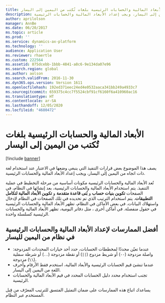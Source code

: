 ```yaml
---
title: الأبعاد المالية والحسابات الرئيسية بلغات تُكتب من اليمين إلى اليسار
description: يصف هذا الموضوع بعض قرارات التنفيذ التي ينبغي وضعها في الاعتبار عند استخدام لغة ذات اتجاه من اليمين إلى اليسار، ويجب إعداد الأبعاد المالية والحسابات الرئيسية.
author: aprilolson
manager: AnnBe
ms.date: 06/20/2017
ms.topic: article
ms.prod: ''
ms.service: dynamics-ax-platform
ms.technology: ''
audience: Application User
ms.reviewer: rhaertle
ms.custom: 222564
ms.assetid: 875dcebb-1bbb-4841-a8c6-9e134da07e96
ms.search.region: global
ms.author: aolson
ms.search.validFrom: 2016-11-30
ms.dyn365.ops.version: Version 1611
ms.openlocfilehash: 192ed371eec24ed4e0532aaca341bb249a4933c7
ms.sourcegitcommit: 659375c4cc7f5524cbf91cf6160f6a410960ac16
ms.translationtype: HT
ms.contentlocale: ar-SA
ms.lasthandoff: 12/05/2020
ms.locfileid: "4680472"
---
```

# <a name="financial-dimensions-and-main-accounts-in-right-to-left-languages"></a>الأبعاد المالية والحسابات الرئيسية بلغات تُكتب من اليمين إلى اليسار

[!include [banner](../includes/banner.md)]

يصف هذا الموضوع بعض قرارات التنفيذ التي ينبغي وضعها في الاعتبار عند استخدام لغة ذات اتجاه من اليمين إلى اليسار، ويجب إعداد الأبعاد المالية والحسابات الرئيسية.

تُعد الأبعاد المالية والحسابات الرئيسية مكونات أساسية من مرحلة التخطيط في عملية التنفيذ. يتم استخدام الأبعاد المالية والحسابات الرئيسية، بعد إنشائها في النظام، في الصفحات **تكوين بنيات حساب** و **بُنى قاعدة متقدمة‬** و **تكوين الأبعاد المالية لتكامل التطبيقات‬**. يتم استخدام الترتيب الذي تم تحديده في تلك الصفحات في النظام لإدخال واستهلاك البيانات. في بعض الأماكن في النظام، تظهر الأبعاد المالية والحسابات الرئيسية في حقول منفصلة. في أماكن أخرى ، مثل دفاتر اليومية، تظهر الأبعاد المالية والحسابات الرئيسية كسلسلة واحدة.

## <a name="best-practices-for-setting-up-financial-dimensions-and-main-accounts-in-a-right-to-left-system"></a>أفضل الممارسات لإعداد الأبعاد المالية والحسابات الرئيسية في نظام من اليمين لليسار

- عندما تعيّن محددًا لمخططات الحسابات، حدد أحد خيارات المحددات المزدوجة: واصلة مزدوجة (`--`) أو شريط مزدوج (`||`) أو نقطة مزدوجة (`..`) أو شرطة سفلية مزدوجة (`\\`).
- عندما تنشئ قيم الحسابات الرئيسية والأبعاد المالية، استخدم فقط الأرقام وأحرف اللغة من اليمين إلى اليسار.
- تجنب استخدام محدد دليل الحسابات المحدد في قيم الأبعاد المالية والحسابات الرئيسية.

يساعدك اتباع هذه الممارسات على ضمان التمثيل المتسق للترتيب المعرّف من قِبل المستخدم عبر النظام.

